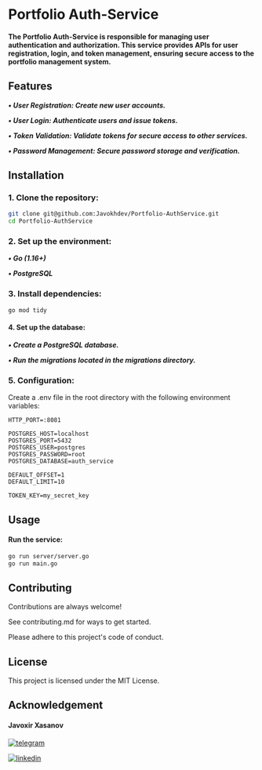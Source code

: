 # Portfolio Auth-Service

#### The Portfolio Auth-Service is responsible for managing user authentication and authorization. This service provides APIs for user registration, login, and token management, ensuring secure access to the portfolio management system.

## Features

***• User Registration: Create new user accounts.***

***• User Login: Authenticate users and issue tokens.***

***• Token Validation: Validate tokens for secure access to other services.***

***• Password Management: Secure password storage and verification.***

## Installation

### 1. Clone the repository:

```sh
git clone git@github.com:Javokhdev/Portfolio-AuthService.git
cd Portfolio-AuthService
```

### 2. Set up the environment:

***• Go (1.16+)***

***• PostgreSQL***

### 3. Install dependencies:

```
go mod tidy
```

#### 4. Set up the database:

***• Create a PostgreSQL database.***

***• Run the migrations located in the migrations directory.***


### 5. Configuration:

Create a .env file in the root directory with the following environment variables:

```.env
HTTP_PORT=:8081

POSTGRES_HOST=localhost
POSTGRES_PORT=5432
POSTGRES_USER=postgres
POSTGRES_PASSWORD=root
POSTGRES_DATABASE=auth_service

DEFAULT_OFFSET=1
DEFAULT_LIMIT=10

TOKEN_KEY=my_secret_key
```
## Usage

#### Run the service:

```sh
go run server/server.go
go run main.go
```

## Contributing

Contributions are always welcome!

See contributing.md for ways to get started.

Please adhere to this project's code of conduct.

## License

This project is licensed under the MIT License.

## Acknowledgement

#### Javoxir Xasanov 
[![telegram](https://img.shields.io/badge/telegram-1DA1F2?style=for-the-badge&logo=twitter&logoColor=white)](https://t.me/javohir_khasanov)

[![linkedin](https://img.shields.io/badge/linkedin-0A66C2?style=for-the-badge&logo=linkedin&logoColor=white)](https://www.linkedin.com/in/javohir-xasanov/)




